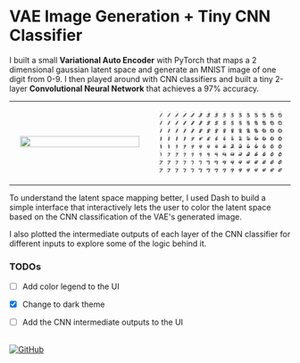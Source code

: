 # VAE Image Generation + Tiny CNN Classifier

I built a small **Variational Auto Encoder** with PyTorch that maps a 2 dimensional gaussian latent space and generate an MNIST image of one digit from 0-9. I then played around with CNN classifiers and built a tiny 2-layer **Convolutional Neural Network** that achieves a 97% accuracy.

<table>
<td width="50%">

<p style="text-align: center"><img style=" width: 95%; height:100%" src="./projects/MNIST-VAE/vid.mp4"></p>

</td>
<td>

<p style="text-align: center"><img style="width: 95%; height:100%" src="./projects/MNIST-VAE/VAE.png"></p>

</td>
</table>

To understand the latent space mapping better, I used Dash to build a simple interface that interactively lets the user to color the latent space based on the CNN classification of the VAE's generated image.

I also plotted the intermediate outputs of each layer of the CNN classifier for different inputs to explore some of the logic behind it.

### TODOs
- [ ] Add color legend to the UI
- [x] Change to dark theme
- [ ] Add the CNN intermediate outputs to the UI


\
[![GitHub](https://img.shields.io/badge/GitHub-Repo-blue?logo=github)](https://github.com/yuvalm11/mnist-vae)